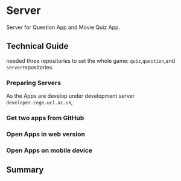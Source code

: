 # Server
Server for Question App and Movie Quiz App. 

## Technical Guide
needed three repositories to set the whole game: `quiz`,`question`,and `server`repositories.
### Preparing Servers
As the Apps are develop under development server `developer.cege.ucl.ac.uk`,
### Get two apps from GitHub

### Open Apps in web version
### Open Apps on mobile device

## Summary
